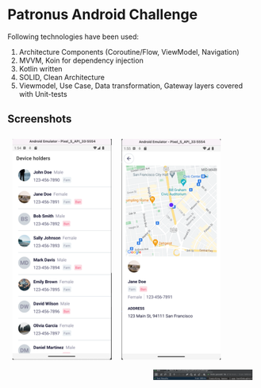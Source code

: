 # Patronus Android Challenge

Following technologies have been used:
1. Architecture Components (Coroutine/Flow, ViewModel, Navigation)
2. MVVM, Koin for dependency injection
3. Kotlin written
4. SOLID, Clean Architecture
5. Viewmodel, Use Case, Data transformation, Gateway layers covered with Unit-tests

## Screenshots

[<img src="/screenshots/list.png" align="left" width="200" hspace="10" vspace="10">](/readme/list.png)
[<img src="/screenshots/map.png" align="center" width="200" hspace="10" vspace="10">](/readme/details.png)
[<img src="/screenshots/tests.png" align="right" width="200" hspace="10" vspace="10">](/readme/tests.png)
